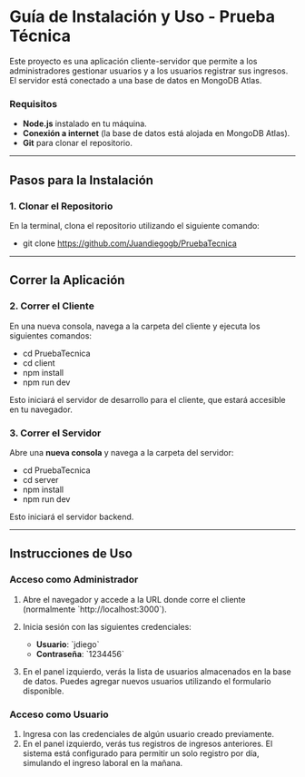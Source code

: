 # Guía de Instalación y Uso - **Prueba Técnica**

Este proyecto es una aplicación cliente-servidor que permite a los administradores gestionar usuarios y a los usuarios registrar sus ingresos. El servidor está conectado a una base de datos en MongoDB Atlas.

### Requisitos
- **Node.js** instalado en tu máquina.
- **Conexión a internet** (la base de datos está alojada en MongoDB Atlas).
- **Git** para clonar el repositorio.

---

## Pasos para la Instalación

### 1. Clonar el Repositorio

En la terminal, clona el repositorio utilizando el siguiente comando:


- git clone https://github.com/Juandiegogb/PruebaTecnica


---

## Correr la Aplicación

### 2. Correr el Cliente

En una nueva consola, navega a la carpeta del cliente y ejecuta los siguientes comandos:


- cd PruebaTecnica
- cd client
- npm install
- npm run dev


Esto iniciará el servidor de desarrollo para el cliente, que estará accesible en tu navegador.

### 3. Correr el Servidor

Abre una **nueva consola** y navega a la carpeta del servidor:


- cd PruebaTecnica
- cd server
- npm install
- npm run dev


Esto iniciará el servidor backend.

---

## Instrucciones de Uso

### **Acceso como Administrador**

1. Abre el navegador y accede a la URL donde corre el cliente (normalmente \`http://localhost:3000\`).
2. Inicia sesión con las siguientes credenciales:

    - **Usuario**: \`jdiego\`
    - **Contraseña**: \`1234456\`


3. En el panel izquierdo, verás la lista de usuarios almacenados en la base de datos. Puedes agregar nuevos usuarios utilizando el formulario disponible.

### **Acceso como Usuario**



1. Ingresa con las credenciales de algún usuario creado previamente.
2. En el panel izquierdo, verás tus registros de ingresos anteriores. El sistema está configurado para permitir un solo registro por día, simulando el ingreso laboral en la mañana.


